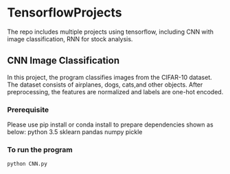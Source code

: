 # TensorflowProjects
The repo includes multiple projects using tensorflow, including CNN with image classification, RNN for stock analysis.

## CNN Image Classification
In this project, the program classifies images from the CIFAR-10 dataset. The dataset consists of airplanes, dogs, cats,and other objects.
After preprocessing, the features are normalized and labels are one-hot encoded. 

### Prerequisite
Please use pip install or conda install to prepare dependencies shown as below:
python 3.5
sklearn
pandas
numpy
pickle

### To run the program
```
python CNN.py
```

